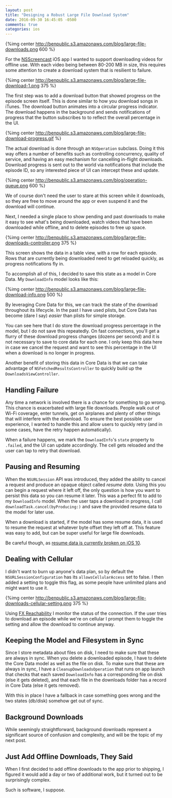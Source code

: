 ```yaml
---
layout: post
title: "Designing a Robust Large File Download System"
date: 2016-09-30 16:45:05 -0500
comments: true
categories: ios
---
```


{%img center http://benpublic.s3.amazonaws.com/blog/large-file-downloads.png 600 %}

For the [NSScreencast](http://nsscreencast.com) iOS app I wanted to support downloading videos for offline use. With each video being between 80-200 MB in size, this requires some attention to create a download system that is resilient to failure.

<!-- more -->

{%img center http://benpublic.s3.amazonaws.com/blog/large-file-download-1.png 375 %}

The first step was to add a download button that showed progress on the episode screen itself. This is done similar to how you download songs in iTunes. The download button animates into a circular progress indicator. The download happens in the background and sends notifications of progress that the button subscribes to to reflect the overall percentage in the UI.

{%img center http://benpublic.s3.amazonaws.com/blog/large-file-download-progress.gif %}


The actual download is done through an `NSOperation` subclass. Doing it this way offers a number of benefits such as controlling concurrency, quality of service, and having an easy mechanism for cancelling in-flight downloads. Download progress is sent out to the world via notifications that include the episode ID, so any interested piece of UI can intercept these and update.

{%img center http://benpublic.s3.amazonaws.com/blog/operation-queue.png 600 %}

We of course don't need the user to stare at this screen while it downloads, so they are free to move around the app or even suspend it and the download will continue.

Next, I needed a single place to show pending and past downloads to make it easy to see what's being downloaded, watch videos that have been downloaded while offline, and to delete episodes to free up space.

{%img center http://benpublic.s3.amazonaws.com/blog/large-file-downloads-controller.png 375 %}

This screen shows the data in a table view, with a row for each episode. Rows that are currently being downloaded need to get reloaded quickly, as progress notifications fly in.

To accomplish all of this, I decided to save this state as a model in Core Data.  My `DownloadInfo` model looks like this:

{%img center http://benpublic.s3.amazonaws.com/blog/large-file-download-info.png 500 %}

By leveraging Core Data for this, we can track the state of the download throughout its lifecycle. In the past I have used plists, but Core Data has become (dare I say) _easier_ than plists for simple storage.

You can see here that I do store the download progress percentage in the model, but I do not save this repeatedly. On fast connections, you'll get a flurry of these download progress changes (dozens per second) and it is not necessary to save to core data for each one. I only keep this data here in case we cancel the request and want to see this percentage in the UI when a download is no longer in progress.

Another benefit of storing this data in Core Data is that we can take advantage of `NSFetchedResultsController` to quickly build up the `DownloadsViewController`.

## Handling Failure

Any time a network is involved there is a chance for something to go wrong. This chance is exacerbated with large file downloads. People walk out of Wi-Fi coverage, enter tunnels, get on airplanes and plenty of other things that will interfere with the download. To ensure the best possible user experience, I wanted to handle this and allow users to quickly retry (and in some cases, have the retry happen automatically).

When a failure happens, we mark the `DownloadInfo`'s `state` property to `.failed`, and the UI can update accordingly. The cell gets reloaded and the user can tap to retry that download.

## Pausing and Resuming

When the `NSURLSession` API was introduced, they added the ability to cancel a request and produce an opaque object called _resume data_. Using this you can begin a request where it left off, the only question is how you want to persist this data so you can resume it later. This was a perfect fit to add to my `DownloadInfo` model.  When the user taps a download in progress, I call `downloadTask.cancel(byProducing:)` and save the provided resume data to the model for later use.

When a download is started, if the model has some resume data, it is used to resume the request at whatever byte offset they left off at. This feature was easy to add, but can be super useful for large file downloads.

Be careful though, as [resume data is currently broken on iOS 10](http://benscheirman.com/2016/09/resume-data-broken-in-ios-10/).

## Dealing with Cellular

I didn't want to burn up anyone's data plan, so by default the `NSURLSessionConfiguration` has its `allowsCellularAccess` set to false. I then added a setting to toggle this flag, as some people have unlimited plans and might want to use it.

{%img center http://benpublic.s3.amazonaws.com/blog/large-file-downloads-cellular-setting.png 375 %}

Using [FX Reachability](https://github.com/nicklockwood/FXReachability) I monitor the status of the connection. If the user tries to download an episode while we're on cellular I prompt them to toggle the setting and allow the download to continue anyway.

## Keeping the Model and Filesystem in Sync

Since I store metadata about files on disk, I need to make sure that these are always in sync. When you delete a downloaded episode, I have to delete the Core Data model as well as the file on disk. To make sure that these are always in sync, I have a `CleanupDownloadsOperation` that runs on app launch that checks that each saved `DownloadInfo` has a corresponding file on disk (else it gets deleted), and that each file in the downloads folder has a record in Core Data (else it gets removed).

With this in place I have a fallback in case something goes wrong and the two states (db/disk) somehow get out of sync.

## Background Downloads

While seemingly straightforward, background downloads represent a significant source of confusion and complexity, and will be the topic of my next post.

## Just Add Offline Downloads, They Said

When I first decided to add offline downloads to the app prior to shipping, I figured it would add a day or two of additional work, but it turned out to be surprisingly complex.

Such is software, I suppose.
